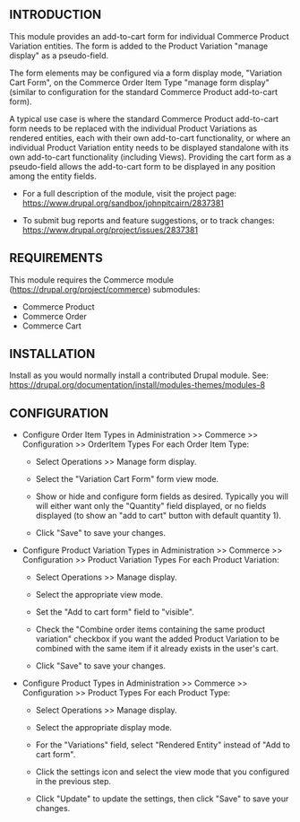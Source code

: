 
INTRODUCTION
------------

This module provides an add-to-cart form for individual Commerce Product 
Variation entities. The form is added to the Product Variation "manage display" 
as a pseudo-field.

The form elements may be configured via a form display mode, 
"Variation Cart Form", on the Commerce Order Item Type "manage form display" 
(similar to configuration for the standard Commerce Product add-to-cart form).

A typical use case is where the standard Commerce Product add-to-cart form 
needs to be replaced with the individual Product Variations as rendered 
entities, each with their own add-to-cart functionality, or where an individual 
Product Variation entity needs to be displayed standalone with its own 
add-to-cart functionality (including Views). Providing the cart form as a 
pseudo-field allows the add-to-cart form to be displayed in any position among 
the entity fields.

* For a full description of the module, visit the project page:
  https://www.drupal.org/sandbox/johnpitcairn/2837381

* To submit bug reports and feature suggestions, or to track changes:
  https://www.drupal.org/project/issues/2837381


REQUIREMENTS
------------

This module requires the Commerce module (https://drupal.org/project/commerce) 
submodules:

 * Commerce Product
 * Commerce Order
 * Commerce Cart


INSTALLATION
------------

Install as you would normally install a contributed Drupal module. See:
  https://drupal.org/documentation/install/modules-themes/modules-8


CONFIGURATION
-------------

* Configure Order Item Types in 
  Administration >> Commerce >> Configuration >> OrderItem Types
  For each Order Item Type:

  - Select Operations >> Manage form display.

  - Select the "Variation Cart Form" form view mode.

  - Show or hide and configure form fields as desired. Typically you will will 
    either want only the "Quantity" field displayed, or no fields displayed 
    (to show an "add to cart" button with default quantity 1).

  - Click "Save" to save your changes.


* Configure Product Variation Types in 
  Administration >> Commerce >> Configuration >> Product Variation Types
  For each Product Variation:

  - Select Operations >> Manage display.

  - Select the appropriate view mode.

  - Set the "Add to cart form" field to "visible".

  - Check the "Combine order items containing the same product variation" 
    checkbox if you want the added Product Variation to be combined with the 
    same item if it already exists in the user's cart.

  - Click "Save" to save your changes.


* Configure Product Types in 
  Administration >> Commerce >> Configuration >> Product Types
  For each Product Type:

  - Select Operations >> Manage display.

  - Select the appropriate display mode.

  - For the "Variations" field, select "Rendered Entity" instead of 
    "Add to cart form".

  - Click the settings icon and select the view mode that you configured in the 
    previous step.

  - Click "Update" to update the settings, then click "Save" to save your 
    changes.
